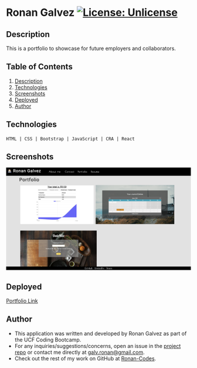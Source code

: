 # Ronan Galvez [![License: Unlicense](https://img.shields.io/badge/license-Unlicense-blue.svg)](http://unlicense.org/)

## Description
This is a portfolio to showcase for future employers and collaborators. 

## Table of Contents
1. [Description](#description)
2. [Technologies](#Technologies)
3. [Screenshots](#Screenshots)
4. [Deployed](#Deployed)
4. [Author](#Author)

## Technologies
```
HTML | CSS | Bootstrap | JavaScript | CRA | React
```

## Screenshots 
![Screenshot 1](./src/assets/images/portfolioScreenshot.png)

## Deployed 
[Portfolio Link](https://ronan-codes.github.io/react-portfolio/)

## Author
* This application was written and developed by Ronan Galvez as part of the UCF Coding Bootcamp.
* For any inquiries/suggestions/concerns, open an issue in the [project repo](https://github.com/Ronan-Codes/react-portfolio.git) or contact me directly at [galv.ronan@gmail.com](galv.ronan@gmail.com).
* Check out the rest of my work on GitHub at [Ronan-Codes](https://github.com/Ronan-Codes).